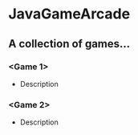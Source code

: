 # JavaGameArcade

## A collection of games...

### <Game 1>
- Description

### <Game 2>
- Description
